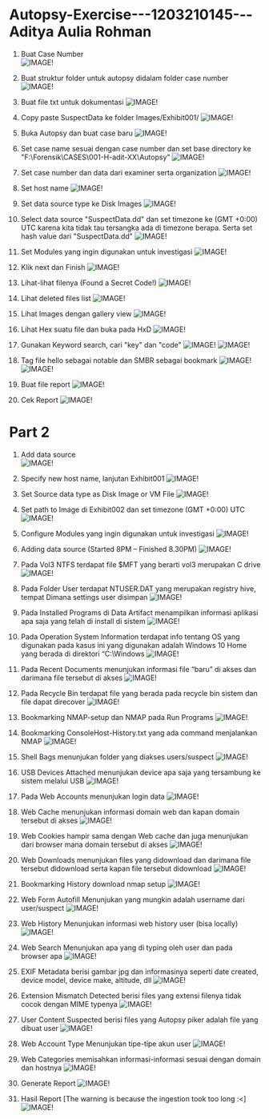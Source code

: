 # Autopsy-Exercise---1203210145---Aditya Aulia Rohman

1. Buat Case Number <br />
![IMAGE!](Images/1.png)

2. Buat struktur folder untuk autopsy didalam folder case number
![IMAGE!](Images/2.png)

3. Buat file txt untuk dokumentasi
![IMAGE!](Images/3.png)

4. Copy paste SuspectData ke folder Images/Exhibit001/
![IMAGE!](Images/4.png)

5. Buka Autopsy dan buat case baru
![IMAGE!](Images/5.png)

6. Set case name sesuai dengan case number dan set base directory ke "F:\Forensik\CASES\001-H-adit-XX\Autopsy"
![IMAGE!](Images/6.png)

7. Set case number dan data dari examiner serta organization
![IMAGE!](Images/7.png)

8. Set host name
![IMAGE!](Images/8.png)

9. Set data source type ke Disk Images
![IMAGE!](Images/9.png)

10. Select data source "SuspectData.dd" dan set timezone ke (GMT +0:00) UTC karena kita tidak tau tersangka ada di timezone berapa. Serta set hash value dari "SuspectData.dd"
![IMAGE!](Images/10.png)

11. Set Modules yang ingin digunakan untuk investigasi
![IMAGE!](Images/11.png)

12. Klik next dan Finish
![IMAGE!](Images/12.png)

13. Lihat-lihat filenya (Found a Secret Code!)
![IMAGE!](Images/13.png)

14. Lihat deleted files list
![IMAGE!](Images/14.png)

15. Lihat Images dengan gallery view
![IMAGE!](Images/15.png)

16. Lihat Hex suatu file dan buka pada HxD
![IMAGE!](Images/16.png)

17. Gunakan Keyword search, cari "key" dan "code"
![IMAGE!](Images/17.png)
![IMAGE!](Images/17-2.png)

18. Tag file hello sebagai notable dan SMBR sebagai bookmark
![IMAGE!](Images/18.png)
![IMAGE!](Images/18-2.png)

19. Buat file report
![IMAGE!](Images/19.png)

20. Cek Report
![IMAGE!](Images/20.png)

# Part 2

1.	Add data source <br />
![IMAGE!](Images/Part2/1.png)

2.	Specify new host name, lanjutan Exhibit001
![IMAGE!](Images/Part2/2.png)

3.	Set Source data type as Disk Image or VM File
![IMAGE!](Images/Part2/3.png)

4.	Set path to Image di Exhibit002 dan set timezone (GMT +0:00) UTC
![IMAGE!](Images/Part2/4.png)

5.	Configure Modules yang ingin digunakan untuk investigasi
![IMAGE!](Images/Part2/5.png)

6.	Adding data source (Started 8PM – Finished 8.30PM)
![IMAGE!](Images/Part2/6.png)

7.	Pada Vol3 NTFS terdapat file $MFT yang berarti vol3 merupakan C drive
![IMAGE!](Images/Part2/7.png)

8.	Pada Folder User terdapat NTUSER.DAT yang merupakan registry hive, tempat Dimana settings user disimpan
![IMAGE!](Images/Part2/8.png)

9.	Pada Installed Programs di Data Artifact menampilkan informasi aplikasi apa saja yang telah di install di sistem
![IMAGE!](Images/Part2/9.png)

10.	Pada Operation System Information terdapat info tentang OS yang digunakan pada kasus ini yang digunakan adalah Windows 10 Home yang berada di direktori “C:\Windows
![IMAGE!](Images/Part2/10.png)

11.	Pada Recent Documents menunjukan informasi file “baru” di akses dan darimana file tersebut di akses
![IMAGE!](Images/Part2/11.png)

12.	Pada Recycle Bin terdapat file yang berada pada recycle bin sistem dan file dapat direcover
![IMAGE!](Images/Part2/12.png)

13.	Bookmarking NMAP-setup dan NMAP pada Run Programs
![IMAGE!](Images/Part2/13.png)

14.	Bookmarking ConsoleHost-History.txt yang ada command menjalankan NMAP
![IMAGE!](Images/Part2/14.png)

15.	Shell Bags menunjukan folder yang diakses users/suspect
![IMAGE!](Images/Part2/15.png)

16.	USB Devices Attached menunjukan device apa saja yang tersambung ke sistem melalui USB
![IMAGE!](Images/Part2/16.png)

17.	Pada Web Accounts menunjukan login data
![IMAGE!](Images/Part2/17.png)

18.	Web Cache menunjukan informasi domain web dan kapan domain tersebut di akses
![IMAGE!](Images/Part2/18.png)

19.	Web Cookies hampir sama dengan Web cache dan juga menunjukan dari browser mana domain tersebut di akses
![IMAGE!](Images/Part2/19.png)

20.	Web Downloads menunjukan files yang didownload dan darimana file tersebut didownload serta kapan file tersebut didownload
![IMAGE!](Images/Part2/20.png)

21.	Bookmarking History download nmap setup
![IMAGE!](Images/Part2/21.png)

22.	Web Form Autofill Menunjukan yang mungkin adalah username dari user/suspect
![IMAGE!](Images/Part2/22.png)

23.	Web History Menunjukan informasi web history user (bisa locally)
![IMAGE!](Images/Part2/23.png)

24.	Web Search Menunjukan apa yang di typing oleh user dan pada browser apa
![IMAGE!](Images/Part2/24.png)

25.	EXIF Metadata berisi gambar jpg dan informasinya seperti date created, device model, device make, altitude, dll
![IMAGE!](Images/Part2/25.png)

26.	Extension Mismatch Detected berisi files yang extensi filenya tidak cocok dengan MIME typenya
![IMAGE!](Images/Part2/26.png)

27.	User Content Suspected berisi files yang Autopsy piker adalah file yang dibuat user
![IMAGE!](Images/Part2/27.png)

28.	Web Account Type Menunjukan tipe-tipe akun user
![IMAGE!](Images/Part2/28.png)

29.	Web Categories memisahkan informasi-informasi sesuai dengan domain dan hostnya
![IMAGE!](Images/Part2/29.png)

30.	Generate Report
![IMAGE!](Images/Part2/30.png)

31.	Hasil Report [The warning is because the ingestion took too long :<]
![IMAGE!](Images/Part2/31.png)



